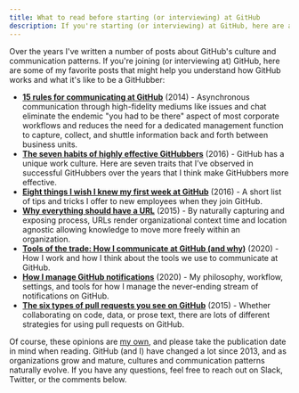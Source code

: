 ```yaml
---
title: What to read before starting (or interviewing) at GitHub
description: If you're starting (or interviewing) at GitHub, here are a number posts to help you understand how GitHub works and what it's like to be a GitHubber.
---
```


Over the years I've written a number of posts about GitHub's culture and communication patterns. If you're joining (or interviewing at) GitHub, here are some of my favorite posts that might help you understand how GitHub works and what it's like to be a GitHubber:

* **[15 rules for communicating at GitHub](https://ben.balter.com/2014/11/06/rules-of-communicating-at-github/)** (2014) - Asynchronous communication through high-fidelity mediums like issues and chat eliminate the endemic "you had to be there" aspect of most corporate workflows and reduces the need for a dedicated management function to capture, collect, and shuttle information back and forth between business units.
* **[The seven habits of highly effective GitHubbers](https://ben.balter.com/2016/09/13/seven-habits-of-highly-effective-githubbers/)** (2016) - GitHub has a unique work culture. Here are seven traits that I’ve observed in successful GitHubbers over the years that I think make GitHubbers more effective. 
* **[Eight things I wish I knew my first week at GitHub](https://ben.balter.com/2016/10/31/eight-things-i-wish-i-knew-my-first-week-at-github/)** (2016) - A short list of tips and tricks I offer to new employees when they join GitHub.
* **[Why everything should have a URL](https://ben.balter.com/2015/11/12/why-urls/)** (2015) - By naturally capturing and exposing process, URLs render organizational context time and location agnostic allowing knowledge to move more freely within an organization.
* **[Tools of the trade: How I communicate at GitHub (and why)](https://ben.balter.com/2020/08/14/tools-of-the-trade/)** (2020) - How I work and how I think about the tools we use to communicate at GitHub.
* **[How I manage GitHub notifications](https://ben.balter.com/2020/08/25/how-i-manage-github-notifications/)** (2020) - My philosophy, workflow, settings, and tools for how I manage the never-ending stream of notifications on GitHub.
* **[The six types of pull requests you see on GitHub](https://ben.balter.com/2015/12/08/types-of-pull-requests/)** (2015) - Whether collaborating on code, data, or prose text, there are lots of different strategies for using pull requests on GitHub.

Of course, these opinions are [my own](https://ben.balter.com/fine-print/), and please take the publication date in mind when reading. GitHub (and I) have changed a lot since 2013, and as organizations grow and mature, cultures and communication patterns naturally evolve. If you have any questions, feel free to reach out on Slack, Twitter, or the comments below.
